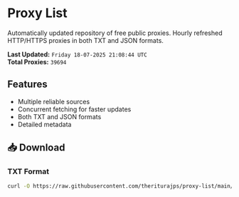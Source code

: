 # Proxy List

Automatically updated repository of free public proxies. Hourly refreshed HTTP/HTTPS proxies in both TXT and JSON formats.

**Last Updated:** `Friday 18-07-2025 21:08:44 UTC`  
**Total Proxies:** `39694`

## Features
- Multiple reliable sources
- Concurrent fetching for faster updates
- Both TXT and JSON formats
- Detailed metadata

## 📥 Download

### TXT Format
```bash
curl -O https://raw.githubusercontent.com/theriturajps/proxy-list/main/proxies.txt